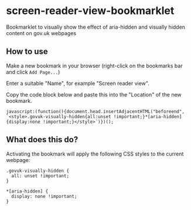 # screen-reader-view-bookmarklet
Bookmarklet to visually show the effect of aria-hidden and visually hidden content on gov.uk webpages

## How to use

Make a new bookmark in your browser (right-click on the bookmarks bar and click `Add Page...`)

Enter a suitable "Name", for example "Screen reader view".

Copy the code block below and paste this into the "Location" of the new bookmark.

```
javascript:(function(){document.head.insertAdjacentHTML("beforeend", `<style>.govuk-visually-hidden{all:unset !important;}*[aria-hidden]{display:none !important;}</style>`)})();
```

## What does this do?

Activating the bookmark will apply the following CSS styles to the current webpage:

```
.govuk-visually-hidden {
  all: unset !important;
}

*[aria-hidden] {
  display: none !important;
}
```
